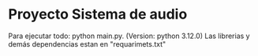 # Proyecto Sistema de audio
Para ejecutar todo: python main.py. (Version: python 3.12.0)
Las librerias y demás dependencias estan en "requarimets.txt"
